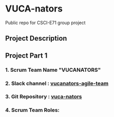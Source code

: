 # VUCA-nators
Public repo for CSCI-E71 group project

## Project Description

## Project Part 1
###  1. Scrum Team Name  "VUCANATORS"
###  2. Slack channel : [vucanators-agile-team](https://agilesoftwarecourse.slack.com/archives/C02L5H02672)
###  3. Git Repository : [vuca-nators](https://github.com/gabemansur/vuca-nators)
###  4. Scrum Team Roles:



